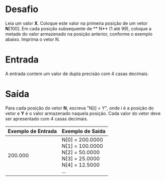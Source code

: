 # Desafio

Leia um valor **X**. Coloque este valor na primeira posição de um vetor **N**[100]. Em cada posição subsequente de **
N** (1 até 99), coloque a metade do valor armazenado na posição anterior, conforme o exemplo abaixo. Imprima o vetor N.

# Entrada

A entrada contem um valor de dupla precisão com 4 casas decimais.

# Saída

Para cada posição do vetor **N**, escreva "N[i] = Y", onde i é a posição do vetor e **Y** é o valor armazenado naquela
posição. Cada valor do vetor deve ser apresentado com 4 casas decimais.

| Exemplo de Entrada  | Exemplo de Saída  |
|---|---|
| 200.000 | N[0] = 200.0000<br />N[1] = 100.0000<br />N[2] = 50.0000<br />N[3] = 25.0000<br />N[4] = 12.5000<br />...  |





